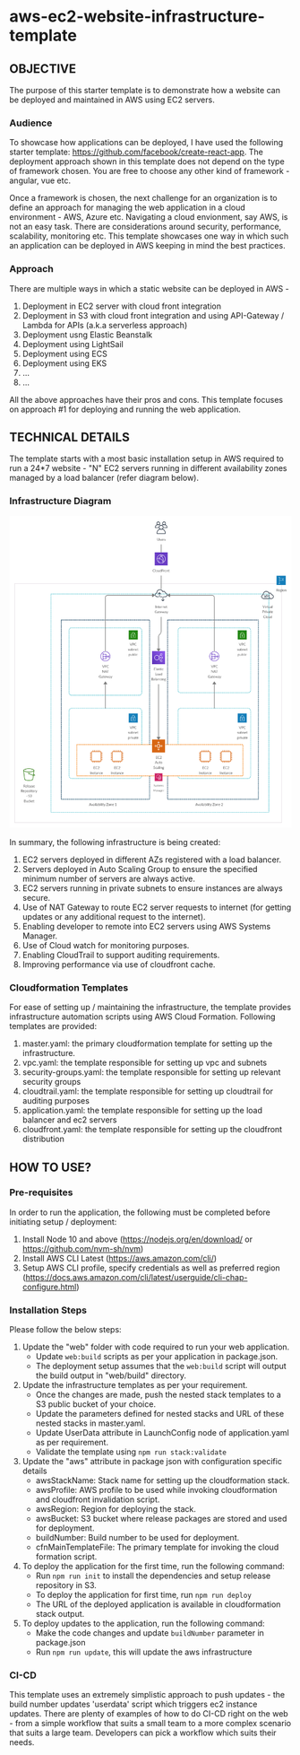 # aws-ec2-website-infrastructure-template

## OBJECTIVE
The purpose of this starter template is to demonstrate how a website can be deployed and maintained in AWS using EC2 servers.

### Audience
To showcase how applications can be deployed, I have used the following starter template: https://github.com/facebook/create-react-app. The deployment approach shown in this template does not depend on the type of framework chosen. You are free to choose any other kind of framework - angular, vue etc.

Once a framework is chosen, the next challenge for an organization is to define an approach for managing the web application in a cloud environment - AWS, Azure etc. Navigating a cloud envionment, say AWS, is not an easy task. There are considerations around security, performance, scalability, monitoring etc. This template showcases one way in which such an application can be deployed in AWS keeping in mind the best practices.

### Approach
There are multiple ways in which a static website can be deployed in AWS -
1. Deployment in EC2 server with cloud front integration
2. Deployment in S3 with cloud front integration and using API-Gateway / Lambda for APIs (a.k.a serverless approach)
3. Deployment usng Elastic Beanstalk
4. Deployment using LightSail
5. Deployment using ECS
6. Deployment using EKS
7. ...
8. ...

All the above approaches have their pros and cons. This template focuses on approach #1 for deploying and running the web application.

## TECHNICAL DETAILS
The template starts with a most basic installation setup in AWS required to run a 24*7 website - "N" EC2 servers running in different availability zones managed by a load balancer (refer diagram below).

### Infrastructure Diagram

![Infrastructure Diagram](images/aws-simple-ec2-app.jpg)

In summary, the following infrastructure is being created:
1. EC2 servers deployed in different AZs registered with a load balancer.
2. Servers deployed in Auto Scaling Group to ensure the specified minimum number of servers are always active. 
3. EC2 servers running in private subnets to ensure instances are always secure.
4. Use of NAT Gateway to route EC2 server requests to internet (for getting updates or any additional request to the internet).
5. Enabling developer to remote into EC2 servers using AWS Systems Manager.
6. Use of Cloud watch for monitoring purposes.
7. Enabling CloudTrail to support auditing requirements.
8. Improving performance via use of cloudfront cache.

### Cloudformation Templates
For ease of setting up / maintaining the infrastructure, the template provides infrastructure automation scripts using AWS Cloud Formation. Following templates are provided:
1. master.yaml: the primary cloudformation template for setting up the infrastructure.
2. vpc.yaml: the template responsible for setting up vpc and subnets
3. security-groups.yaml: the template responsible for setting up relevant security groups
4. cloudtrail.yaml: the template responsible for setting up cloudtrail for auditing purposes
5. application.yaml: the template responsible for setting up the load balancer and ec2 servers
6. cloudfront.yaml: the template responsible for setting up the cloudfront distribution

## HOW TO USE?

### Pre-requisites
In order to run the application, the following must be completed before initiating setup / deployment:
1. Install Node 10 and above (https://nodejs.org/en/download/ or https://github.com/nvm-sh/nvm)
2. Install AWS CLI Latest (https://aws.amazon.com/cli/)
3. Setup AWS CLI profile, specify credentials as well as preferred region (https://docs.aws.amazon.com/cli/latest/userguide/cli-chap-configure.html)

### Installation Steps
Please follow the below steps:
1. Update the "web" folder with code required to run your web application.
    * Update `web:build` scripts as per your application in package.json.
    * The deployment setup assumes that the `web:build` script will output the build output in "web/build" directory.
2. Update the infrastructure templates as per your requirement.
    * Once the changes are made, push the nested stack templates to a S3 public bucket of your choice.
    * Update the parameters defined for nested stacks and URL of these nested stacks in master.yaml.
    * Update UserData attribute in LaunchConfig node of application.yaml as per requirement.
    * Validate the template using `npm run stack:validate`
3. Update the "aws" attribute in package json with configuration specific details
    * awsStackName: Stack name for setting up the cloudformation stack.
    * awsProfile: AWS profile to be used while invoking cloudformation and cloudfront invalidation script.
    * awsRegion: Region for deploying the stack.
    * awsBucket: S3 bucket where release packages are stored and used for deployment.
    * buildNumber: Build number to be used for deployment.
    * cfnMainTemplateFile: The primary template for invoking the cloud formation script.
4. To deploy the application for the first time, run the following command:
    * Run `npm run init` to install the dependencies and setup release repository in S3.
    * To deploy the application for first time, run `npm run deploy`
    * The URL of the deployed application is available in cloudformation stack output.
5. To deploy updates to the application, run the following command:
    * Make the code changes and update `buildNumber` parameter in package.json
    * Run `npm run update`, this will update the aws infrastructure

### CI-CD
This template uses an extremely simplistic approach to push updates - the build number updates 'userdata' script which triggers ec2 instance updates. There are plenty of examples of how to do CI-CD right on the web - from a simple workflow that suits a small team to a more complex scenario that suits a large team. Developers can pick a workflow which suits their needs.